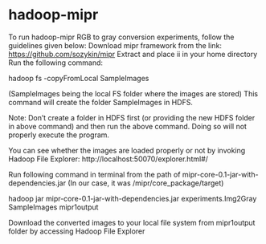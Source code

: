# hadoop-mipr
To run hadoop-mipr RGB to gray conversion experiments, follow the guidelines given below:
Download mipr framework from the link: https://github.com/sozykin/mipr
Extract and place ii in your home directory
Run the following command:

hadoop fs -copyFromLocal SampleImages

(SampleImages being the local FS folder where the images are stored)
This command will create the folder SampleImages in HDFS.

Note: Don’t create a folder in HDFS first (or providing the new HDFS folder in above command) and then run the above command. Doing so will not properly execute the program.

You can see whether the images are loaded properly or not by invoking Hadoop File Explorer:
http://localhost:50070/explorer.html#/

Run following command in terminal from the path of  mipr-core-0.1-jar-with-dependencies.jar 
(In our case, it was /mipr/core_package/target)

hadoop jar mipr-core-0.1-jar-with-dependencies.jar experiments.Img2Gray SampleImages mipr1output

Download the converted images to your local file system from mipr1output folder by accessing Hadoop File Explorer
